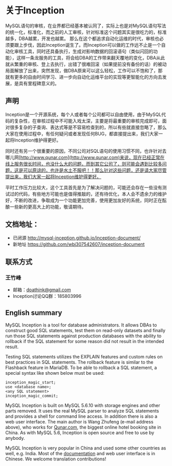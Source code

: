 # 关于Inception

MySQL语句的审核，在业界都已经基本被认同了，实际上也是对MySQL语句写法的统一化，标准化，而之前的人工审核，针对标准这个问题其实是很吃力的，标准越多，DBA越累，开发也越累。
那么在这个都追求自动化运维的时代，审核也必须要跟上步伐，因此Inception诞生了。而Inception可以做的工作远不止是一个自动化审核工具，同时还具备执行，生成对影响数据的回滚语句（类似闪回的功能），这样一条龙服务的工具，将会给DBA的工作带来翻天覆地的变化，DBA从此就从繁重的审核、登上去执行，出错了很难回滚（如果提前没有备份的话）的被动局面解放了出来，突然发现，做DBA原来可以这么轻松，工作可以不饱和了，那就有更多的自由时间学习、进一步向自动化运维平台的实现等更智能化的方向去发展，是具有里程碑意义的。

## 声明

Inception是一个开源系统，每个人或者每个公司都可以自由使用，由于MySQL代码的复杂性，在审核过程中不可能入戏太深，主要是将最重要的审核完成即可，面对很多复杂的子查询、表达式等是不容易检查到的，所以有些就直接忽略了，那么大家在使用过程中，有任何疑问或者发现任何BUG，都直接提出来，我们大家一起将Inception维护得更好。

同时还有另一个很重要的原因，不同公司对SQL语句的使用习惯不同，也许针对去哪儿网[http://www.qunar.com](http://www.qunar.com)来说，现在已经正常在线上服务很长时间，也没什么大的问题，而到其它公司了，则可能会遇到比较多问题，这是可以原谅的，也许是水土不服吧！！那么针对这些问题，还是请大家尽管提出来，我们大家一起将Inception维护得更好。

平时工作压力比较大，这个工具首先是为了解决问题的，可能还会存在一些没有测试过的代码，有些地方可能也是值得推敲的，还有待优化，本人会不遗余力的维护好，不断的改进，争取成为一个功能更加完善，使用更加友好的系统，同时正在酝酿一些新的更高大上的功能，敬请期待。

## 文档地址：

* 已闭源  http://mysql-inception.github.io/inception-document/
* 新地址  https://github.com/wbj307542607/inception-document

## 联系方式

### 王竹峰

* 邮箱：doathink@gmail.com
* Inception讨论QQ群：185803996

## English summary

MySQL Inception is a tool for database administrators. It allows DBAs to construct good SQL statements, test them on read-only datasets and finally run those SQL statements against production databases with the ability to rollback if the SQL statement for some reason did not result in the intended result.

Testing SQL statements utilizes the EXPLAIN features and custom rules on best practices in SQL statements. The rollback feature is similar to the Flashback feature in MariaDB. To be able to rollback a SQL statement, a special syntax like shown below must be used:

```
inception_magic_start;
use <database name>;
<any SQL statement>
inception_magic_commit;
```

MySQL Inception is built on MySQL 5.6.10 with storage engines and other parts removed. It uses the real MySQL parser to analyze SQL statements and provides a shell for command line access. In addition there is also a web user interface. The main author is Wang Zhufeng (e-mail address above), who works for [Qunar.com](https://www.qunar.com()), the biggest online hotel booking site in China. As with MySQL 5.6, Inception is open source and free to use by anybody.

MySQL Inception is very popular in China and used some other countries as well, e.g. India. Most of the [documentation](https://github.com/mysql-inception/inception-document) and web user interface is in Chinese. We welcome translation contributions!
